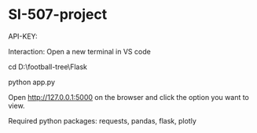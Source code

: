 # SI-507-project

API-KEY: 

Interaction: 
Open a new terminal in VS code

cd D:\football-tree\Flask

python app.py

Open http://127.0.0.1:5000 on the browser and click the option you want to view.

Required python packages:
requests, pandas, flask, plotly
